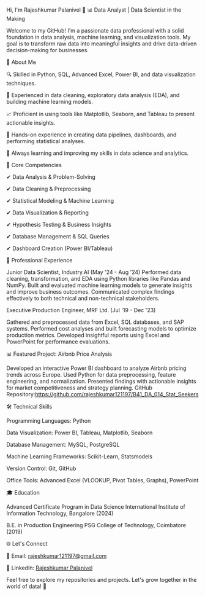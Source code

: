 Hi, I'm Rajeshkumar Palanivel 👋
📊 Data Analyst | Data Scientist in the Making

Welcome to my GitHub! I'm a passionate data professional with a solid foundation in data analysis, machine learning, and visualization tools. My goal is to transform raw data into meaningful insights and drive data-driven decision-making for businesses.

🚀 About Me

🔍 Skilled in Python, SQL, Advanced Excel, Power BI, and data visualization techniques.

🧠 Experienced in data cleaning, exploratory data analysis (EDA), and building machine learning models.

📈 Proficient in using tools like Matplotlib, Seaborn, and Tableau to present actionable insights.

🔧 Hands-on experience in creating data pipelines, dashboards, and performing statistical analyses.

🌱 Always learning and improving my skills in data science and analytics.

🔑 Core Competencies

✔ Data Analysis & Problem-Solving

✔ Data Cleaning & Preprocessing

✔ Statistical Modeling & Machine Learning

✔ Data Visualization & Reporting

✔ Hypothesis Testing & Business Insights

✔ Database Management & SQL Queries

✔ Dashboard Creation (Power BI/Tableau)

💼 Professional Experience

Junior Data Scientist, Industry.AI (May '24 - Aug '24)
Performed data cleaning, transformation, and EDA using Python libraries like Pandas and NumPy.
Built and evaluated machine learning models to generate insights and improve business outcomes.
Communicated complex findings effectively to both technical and non-technical stakeholders.

Executive Production Engineer, MRF Ltd. (Jul '19 - Dec '23)

Gathered and preprocessed data from Excel, SQL databases, and SAP systems.
Performed cost analyses and built forecasting models to optimize production metrics.
Developed insightful reports using Excel and PowerPoint for performance evaluations.

📊 Featured Project: Airbnb Price Analysis

Developed an interactive Power BI dashboard to analyze Airbnb pricing trends across Europe.
Used Python for data preprocessing, feature engineering, and normalization.
Presented findings with actionable insights for market competitiveness and strategy planning.
GitHub Repository:https://github.com/rajeshkumar121197/B41_DA_014_Stat_Seekers

🛠 Technical Skills

Programming Languages: Python

Data Visualization: Power BI, Tableau, Matplotlib, Seaborn

Database Management: MySQL, PostgreSQL

Machine Learning Frameworks: Scikit-Learn, Statsmodels

Version Control: Git, GitHub

Office Tools: Advanced Excel (VLOOKUP, Pivot Tables, Graphs), PowerPoint

🎓 Education

Advanced Certificate Program in Data Science International Institute of Information Technology, Bangalore (2024)

B.E. in Production Engineering PSG College of Technology, Coimbatore (2019)

🌐 Let's Connect

📧 Email: rajeshkumar121197@gmail.com

💼 LinkedIn: [Rajeshkumar Palanivel](https://www.linkedin.com/in/rajeshkumar-pazhanivel)

Feel free to explore my repositories and projects. Let's grow together in the world of data! 🚀


